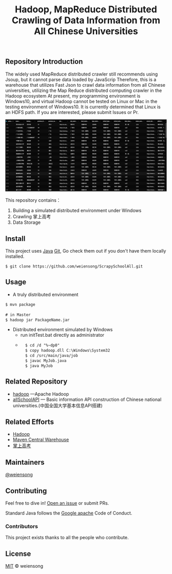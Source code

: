 <h1 align="center">Hadoop, MapReduce Distributed Crawling of Data Information from All Chinese Universities</h1>

<p align="center">
<a href="https://www.apache.org/licenses/LICENSE-2.0"><img src="https://img.shields.io/badge/license_-Apache2.0-blue" alt=""></a> 
<a href="https://www.java.com/"><img src="https://img.shields.io/badge/Java_-red" alt=""></a> 
<a href="https://maven.apache.org/"><img src="https://img.shields.io/badge/Maven_-red" alt=""></a> 
<a href="https://hadoop.apache.org/"><img src="https://img.shields.io/badge/Hadoop_-red" alt=""></a> 
<a href="https://hadoop.apache.org/docs/r1.2.1/mapred_tutorial.html"><img src="https://img.shields.io/badge/mapreduce_-red" alt=""></a> 
</p>

## Repository Introduction

The widely used MapReduce distributed crawler still recommends using Jsoup, but it cannot parse data loaded by JavaScrip Therefore, this is a warehouse that utilizes Fast Json to crawl data information from all Chinese universities, utilizing the Map Reduce distributed computing crawler in the Hadoop ecosystem At present, my programming environment is Windows10, and virtual Hadoop cannot be tested on Linux or Mac in the testing environment of Windows10. It is currently determined that Linux is an HDFS path. If you are interested, please submit Issues or Pr.

![img.png](.about/img.png)

This repository contains：

1. Building a simulated distributed environment under Windows
2. Crawling 掌上高考
3. Data Storage

## Install

This project uses [Java](https://www.java.com/) [Git](https://git-scm.com/), Go check them out if you don't have them locally installed.

```shell
$ git clone https://github.com/weiensong/ScrapySchoolAll.git
```



## Usage
- A truly distributed environment
```shell
$ mvn package

# in Master
$ hadoop jar PackageName.jar
```
- Distributed environment simulated by Windows
	- run initTest.bat directly as administrator 
	- ```shell
		$ cd /d "%~dp0"
		$ copy hadoop.dll C:\Windows\System32
		$ cd /src/main/java/job
		$ javac MyJob.java
		$ java MyJob
		```
		
		

## Related Repository

- [hadoop](https://github.com/apache/hadoop) —Apache Hadoop
- [allSchoolAPI](https://github.com/weiensong/allSchoolAPI) — Basic information API construction of Chinese national universities.(中国全国大学基本信息API搭建)



## Related Efforts

- [Hadoop](https://hadoop.apache.org/)
- [Maven Central Warehouse](https://mvnrepository.com/)
- [掌上高考](https://www.gaokao.cn/) 





## Maintainers

[@weiensong](https://github.com/weiensong)



## Contributing

Feel free to dive in! [Open an issue](https://github.com/weiensong/ScrapySchoolAll/issues) or submit PRs.

Standard Java follows the [Google apache](https://google.github.io/styleguide/javaguide.html) Code of Conduct.

### Contributors
This project exists thanks to all the people who contribute.



## License

[MIT](https://github.com/weiensong/weiensong/blob/main/.universal/LICENSE) © weiensong

